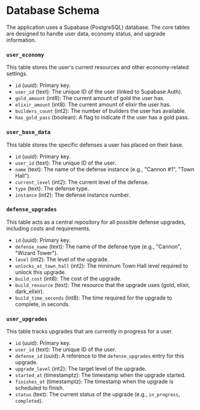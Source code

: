 # Database Schema

The application uses a Supabase (PostgreSQL) database. The core tables are designed to handle user data, economy status, and upgrade information.

### `user_economy`

This table stores the user's current resources and other economy-related settings.

-   `id` (uuid): Primary key.
-   `user_id` (text): The unique ID of the user (linked to Supabase Auth).
-   `gold_amount` (int8): The current amount of gold the user has.
-   `elixir_amount` (int8): The current amount of elixir the user has.
-   `builders_count` (int2): The number of builders the user has available.
-   `has_gold_pass` (boolean): A flag to indicate if the user has a gold pass.

### `user_base_data`

This table stores the specific defenses a user has placed on their base.

-   `id` (uuid): Primary key.
-   `user_id` (text): The unique ID of the user.
-   `name` (text): The name of the defense instance (e.g., "Cannon #1", "Town Hall").
-   `current_level` (int2): The current level of the defense.
-   `type` (text): The defense type.
-   `instance` (int2): The defense instance number.

### `defense_upgrades`

This table acts as a central repository for all possible defense upgrades, including costs and requirements.

-   `id` (uuid): Primary key.
-   `defense_name` (text): The name of the defense type (e.g., "Cannon", "Wizard Tower").
-   `level` (int2): The level of the upgrade.
-   `unlocks_at_town_hall` (int2): The minimum Town Hall level required to unlock this upgrade.
-   `build_cost` (int8): The cost of the upgrade.
-   `build_resource` (text): The resource that the upgrade uses (gold, elixir, dark_elixir).
-   `build_time_seconds` (int8): The time required for the upgrade to complete, in seconds.

### `user_upgrades`

This table tracks upgrades that are currently in progress for a user.

-   `id` (uuid): Primary key.
-   `user_id` (text): The unique ID of the user.
-   `defense_id` (uuid): A reference to the `defense_upgrades` entry for this upgrade.
-   `upgrade_level` (int2): The target level of the upgrade.
-   `started_at` (timestamptz): The timestamp when the upgrade started.
-   `finishes_at` (timestamptz): The timestamp when the upgrade is scheduled to finish.
-   `status` (text): The current status of the upgrade (e.g., `in_progress`, `completed`).